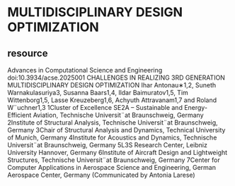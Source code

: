 # MULTIDISCIPLINARY DESIGN OPTIMIZATION

## resource

Advances in Computational Science and Engineering
doi:10.3934/acse.2025001
CHALLENGES IN REALIZING 3RD GENERATION
MULTIDISCIPLINARY DESIGN OPTIMIZATION
Ihar Antonau∗1,2, Suneth Warnakulasuriya3, Susanna Baars1,4,
Ildar Baimuratov1,5, Tim Wittenborg1,5, Lasse Kreuzeberg1,6,
Achyuth Attravanam1,7 and Roland W¨uchner1,3
1Cluster of Excellence SE2A – Sustainable and Energy-Efficient Aviation,
Technische Universit¨at Braunschweig, Germany
2Institute of Structural Analysis,
Technische Universit¨at Braunschweig, Germany
3Chair of Structural Analysis and Dynamics, Technical University of Munich, Germany
4Institute for Acoustics and Dynamics, Technische Universit¨at Braunschweig, Germany
5L3S Research Center, Leibniz University Hannover, Germany
6Institute of Aircraft Design and Lightweight Structures,
Technische Universit¨at Braunschweig, Germany
7Center for Computer Applications in Aerospace Science and Engineering,
German Aerospace Center, Germany
(Communicated by Antonia Larese)

###